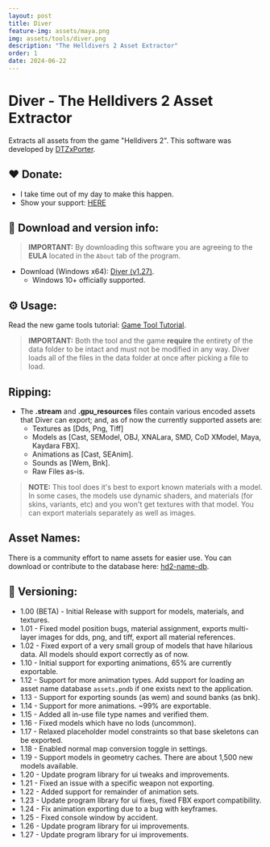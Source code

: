 ```yaml
---
layout: post
title: Diver
feature-img: assets/maya.png
img: assets/tools/diver.png
description: "The Helldivers 2 Asset Extractor"
order: 1
date: 2024-06-22
---
```


# Diver - The Helldivers 2 Asset Extractor
Extracts all assets from the game "Helldivers 2". This software was developed by [DTZxPorter](https://twitter.com/dtzxporter).

## ❤️ Donate:
- I take time out of my day to make this happen.
- Show your support: [HERE](https://dtzxporter.com/donate)

## 💾 Download and version info:

> **IMPORTANT:** By downloading this software you are agreeing to the **EULA** located in the `About` tab of the program.

- Download (Windows x64): [Diver (v1.27)](https://mega.nz/file/wNwHQT4R#K6zHAYXys4AGWxt9bvgrDXfzj0jHSsfdxr7Dg4xe-ng).
  - Windows 10+ officially supported.

## ⚙️ Usage:
Read the new game tools tutorial: [Game Tool Tutorial](https://dtzxporter.com/game-tools-tutorial).

> **IMPORTANT:** Both the tool and the game **require** the entirety of the data folder to be intact and must not be modified in any way. Diver loads all of the files in the data folder at once after picking a file to load.

## Ripping:
- The **.stream** and **.gpu_resources** files contain various encoded assets that Diver can export; and, as of now the currently supported assets are:
  - Textures as [Dds, Png, Tiff]
  - Models as [Cast, SEModel, OBJ, XNALara, SMD, CoD XModel, Maya, Kaydara FBX].
  - Animations as [Cast, SEAnim].
  - Sounds as [Wem, Bnk].
  - Raw Files as-is.

> **NOTE:** This tool does it's best to export known materials with a model. In some cases, the models use dynamic shaders, and materials (for skins, variants, etc) and you won't get textures with that model. You can export materials separately as well as images.

## Asset Names:
There is a community effort to name assets for easier use. You can download or contribute to the database here: [hd2-name-db](https://github.com/dtzxporter/hd2-name-db).

## 📌 Versioning:
- 1.00 (BETA) - Initial Release with support for models, materials, and textures.
- 1.01 - Fixed model position bugs, material assignment, exports multi-layer images for dds, png, and tiff, export all material references.
- 1.02 - Fixed export of a very small group of models that have hilarious data. All models should export correctly as of now.
- 1.10 - Initial support for exporting animations, 65% are currently exportable.
- 1.12 - Support for more animation types. Add support for loading an asset name database `assets.pndb` if one exists next to the application.
- 1.13 - Support for exporting sounds (as wem) and sound banks (as bnk).
- 1.14 - Support for more animations. ~99% are exportable.
- 1.15 - Added all in-use file type names and verified them.
- 1.16 - Fixed models which have no lods (uncommon).
- 1.17 - Relaxed placeholder model constraints so that base skeletons can be exported.
- 1.18 - Enabled normal map conversion toggle in settings.
- 1.19 - Support models in geometry caches. There are about 1,500 new models available.
- 1.20 - Update program library for ui tweaks and improvements.
- 1.21 - Fixed an issue with a specific weapon not exporting.
- 1.22 - Added support for remainder of animation sets.
- 1.23 - Update program library for ui fixes, fixed FBX export compatibility.
- 1.24 - Fix animation exporting due to a bug with keyframes.
- 1.25 - Fixed console window by accident.
- 1.26 - Update program library for ui improvements.
- 1.27 - Update program library for ui improvements.